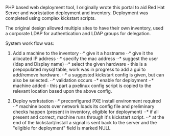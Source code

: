 PHP based web deployment tool, I originally wrote this portal to aid Red Hat Server and workstation deployment and inventory.
Deployment was completed  using complex kickstart scripts.

The original design allowed multiple sites to have their own inventory, used a corporate LDAP for authentication and LDAP groups for delegation.

System work flow was:

1. Add a machine to the inventory
⋅⋅* give it a hostname
⋅⋅* give it the allocated IP address
⋅⋅* specify the mac address
⋅⋅* suggest the user (ldap and Display name)
⋅⋅* select the given hardware - this is a prepopulated mysql table, work was in progress to add a gui to add/remove hardware.
⋅⋅* a suggested kickstart config is given, but can also be selected.
⋅⋅* validation occurs
⋅⋅* enable for deployment
⋅⋅* machine added - this part a pxelinux config script is copied to the relevant location based upon the above config.

2. Deploy workstation
⋅⋅* preconfigured PXE install environment required 
⋅⋅* machine boots over network loads its config file and preliminary checks happen (present in inventory, eligible for deployment)
⋅⋅* if all present and correct, machine runs through it's kickstart script.
⋅⋅* at the end of the kickstart/install a signal is sent back to the server and the "eligible for deployment" field is marked NULL



